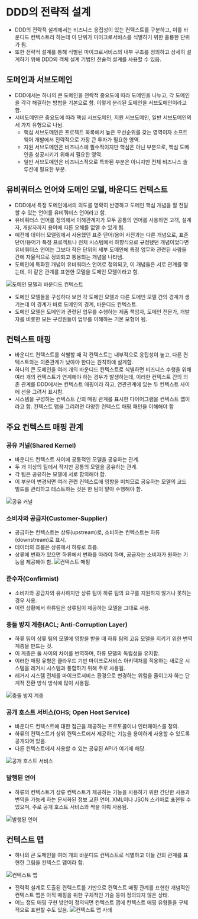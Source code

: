 # DDD의 전략적 설계

- DDD의 전략적 설계에서는 비즈니스 응집성이 있는 컨텍스트를 구분하고, 이를 바운디드 컨텍스트라 하는데 이 단위가 마이크로서비스를 식별하기 위한 훌륭한 단위가 됨.
- 또한 전략적 설계를 통해 식별된 마이크로서비스의 내부 구조를 정의하고 상세히 설계하기 위해 DDD의 객체 설계 기법인 전술적 설계를 사용할 수 있음.

## 도메인과 서브도메인

- DDD에서는 하나의 큰 도메인을 전략적 중요도에 따라 도메인을 나누고, 각 도메인을 각각 해결하는 방법을 기본으로 함. 이렇게 분리된 도메인을 서브도메인이라고 함.
- 서비도메인은 중요도에 따라 핵심 서브도메인, 지원 서브도메인, 일반 서브도메인의 세 가지 유형으로 나뉨.
  - 핵심 서브도메인은 프로젝트 목록에서 높은 우선순위를 갖는 영역이자 소프트웨어 개발에서 전략적으로 가장 큰 투자가 필요한 영역.
  - 지원 서브도메인은 비즈니스에 필수적이지만 핵심은 아닌 부분으로, 핵심 도메인을 성공시키기 위해서 필요한 영역.
  - 일반 서브도메인은 비즈니스적으로 특화된 부분은 아니지만 전체 비즈니스 솔루션에 필요한 부분.

## 유비쿼터스 언어와 도메인 모델, 바운디드 컨텍스트

- DDD에서 특정 도메인에서의 의도를 명확히 반영하고 도메인 핵심 개념을 잘 전달할 수 있는 언어를 유비쿼터스 언어라고 함.
- 유비쿼터스 언어를 정의해서 이해관계자가 모두 공통의 언어를 사용하면 고객, 설계자, 개발자까지 용어에 따른 오해를 없앨 수 있게 됨.
- 예전에 데이터 모델링에서 사용했던 표준 단어/용어 사전과는 다른 개념으로, 표준 단어/용어가 특정 프로젝트나 전체 시스템에서 하향식으로 규정됐던 개념이었다면 유비쿼터스 언어는 그보다 작은 단위의 세부 도메인에 특정 업무와 관련된 사람들 간에 자율적으로 정의되고 통용되는 개념을 나타냄.
- 도메인에 특화된 개념이 유비쿼터스 언어로 정의되고, 이 개념들은 서로 관계를 맺는데, 이 같은 관계를 표현한 모델을 도메인 모델이라고 함.

![도메인 모델과 바운디드 컨텍스트](https://engineering-skcc.github.io/assets/images/msa/MSA5.4.png)

- 도메인 모델들을 구성하다 보면 각 도메인 모델과 다른 도메인 모델 간의 경계가 생기는데 이 경계가 바로 도메인의 경계, 바운디드 컨텍스트.
- 도메인 모델은 도메인과 관련된 업무를 수행하는 제품 책임자, 도메인 전문가, 개발자를 비롯한 모든 구성원들이 업무를 이해하는 기본 모형이 됨.

## 컨텍스트 매핑

- 바운디드 컨텍스트를 식별할 때 각 컨텍스트는 내부적으로 응집성이 높고, 다른 컨텍스트와는 의존관계가 낮아야 한다는 원칙하에 설계함.
- 하나의 큰 도메인을 여러 개의 바운디드 컨텍스트로 식별하면 비즈니스 수행을 위해 여러 개의 컨텍스트가 연계해야 하는 경우가 발생하는데, 이러한 컨텍스트 간의 의존 관계를 DDD에서는 컨텍스트 매핑이라 하고, 연관관계에 있는 두 컨텍스트 사이에 선을 그려서 표시함.
- 시스템을 구성하는 컨텍스트 간의 매핑 관계를 표시한 다이어그램을 컨텍스트 맵이라고 함. 컨텍스트 맵을 그리려면 다양한 컨텍스트 매핑 패턴을 이해해야 함

## 주요 컨텍스트 매핑 관계

### 공유 커널(Shared Kernel)

- 바운디드 컨텍스트 사이에 공통적인 모델을 공유하는 관계.
- 두 개 이상의 팀에서 작지만 공통의 모델을 공유하는 관계.
- 각 팀은 공유하는 모델에 서로 합의해야 함.
- 이 부분이 변경되면 여러 관련 컨텍스트에 영향을 미치므로 공유하는 모델의 코드 빌드를 관리하고 테스트하는 것은 한 팀이 맡아 수행해야 함.

![공유 커널](https://engineering-skcc.github.io/assets/images/msa/MSA5.5.png)

### 소비자와 공급자(Customer-Supplier)

- 공급하는 컨텍스트는 상류(upstream)로, 소비하는 컨텍스트는 하류(downstream)로 표시.
- 데이터의 흐름은 상류에서 하류로 흐름.
- 상류에 변화가 있으면 하류에서 변화를 따라야 하며, 공급자는 소비자가 원하는 기능을 제공해야 함.
  ![컨텍스트 매핑](https://engineering-skcc.github.io/assets/images/msa/MSA5.6.png)

### 준수자(Confirmist)

- 소비자와 공급자와 유사하지만 상류 팀이 하류 팀의 요구를 지원하지 않거나 못하는 경우 사용.
- 이런 상황에서 하류팀은 상류팀이 제공하는 모델을 그대로 사용.

### 충돌 방지 계층(ACL; Anti-Corruption Layer)

- 하류 팀이 상류 팀의 모델에 영향을 받을 때 하류 팀의 고유 모델을 지키기 위한 번역 계층을 만드는 것.
- 이 게층은 둘 사이의 차이를 번역하며, 하류 모델의 독립성을 유지함.
- 이러한 매핑 유형은 클라우드 기반 마이크로서비스 아키텍처를 적용하는 새로운 시스템을 레거시 시스템과 통합하기 위해 주로 사용됨.
- 레거시 시스템 전체를 마이크로서비스 환경으로 변경하는 위험을 줄이고자 하는 단계적 전환 방식 방식에 많이 사용됨.

![충돌 방지 계층](https://engineering-skcc.github.io/assets/images/msa/MSA5.7.png)

### 공개 호스트 서비스(OHS; Open Host Service)

- 바운디드 컨텍스트에 대한 접근을 제공하는 프로토콜이나 인터페이스를 정의.
- 하류의 컨텍스트가 상위 컨텍스트에서 제공하는 기능을 용이하게 사용할 수 있도록 공개되어 있음.
- 다른 컨텍스트에서 사용할 수 있는 공유된 API가 여기에 해당.

![공개 호스트 서비스](https://engineering-skcc.github.io/assets/images/msa/MSA5.8.png)

### 발행된 언어

- 하류의 컨텍스트가 상류 컨텍스트가 제공하는 기능을 사용하기 위한 간단한 사용과 번역을 가능케 하는 문서화된 정보 교환 언어. XML이나 JSON 스키마로 표현될 수 있으며, 주로 공개 호스트 서비스와 짝을 이뤄 사용됨.

![발행된 언어](https://engineering-skcc.github.io/assets/images/msa/MSA5.9.png)

## 컨텍스트 맵

- 하나의 큰 도메인을 여러 개의 바운디드 컨텍스트로 식별하고 이들 간의 관계를 표현한 그림을 컨텍스트 맵이라 함.

![컨텍스트 맵](https://engineering-skcc.github.io/assets/images/msa/MSA5.10.png)

- 전략적 설계로 도출된 컨텍스트를 기반으로 컨텍스트 매핑 관계를 표현한 개념적인 컨텍스트 맵은 아직 매핑을 위한 구체적인 기술 등이 정의되지 않은 상태.
- 어느 정도 매핑 구현 방안이 정의되면 컨텍스트 맵에 컨텍스트 매핑 유형들을 구체적으로 표현할 수도 있음.
  ![컨텍스트 맵 사례](https://engineering-skcc.github.io/assets/images/msa/MSA5.11.png)
